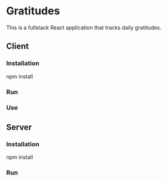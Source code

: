 # Gratitudes 
This is a fullstack React application that tracks daily gratitudes. 

## Client 

### Installation
npm install

### Run

### Use

## Server

### Installation
npm install

### Run
